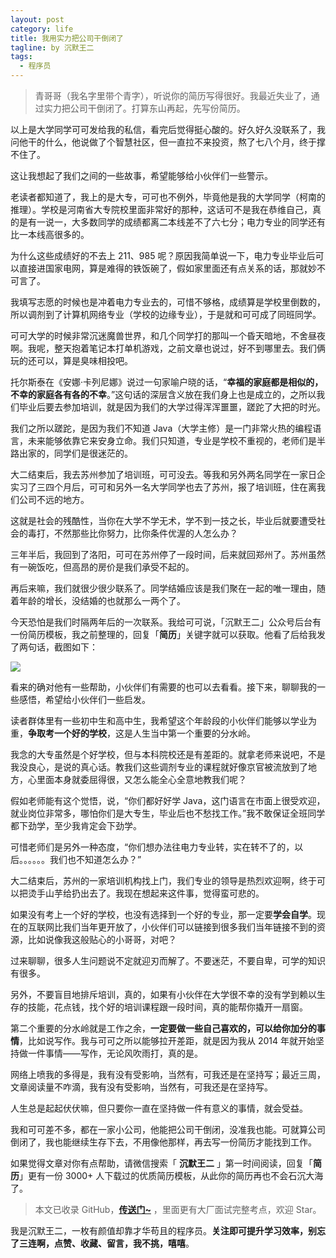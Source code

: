 ```yaml
---
layout: post
category: life
title: 我用实力把公司干倒闭了
tagline: by 沉默王二
tags: 
  - 程序员
---
```


>青哥哥（我名字里带个青字），听说你的简历写得很好。我最近失业了，通过实力把公司干倒闭了。打算东山再起，先写份简历。


<!--more-->



以上是大学同学可可发给我的私信，看完后觉得挺心酸的。好久好久没联系了，我问他干的什么，他说做了个智慧社区，但一直拉不来投资，熬了七八个月，终于撑不住了。

这让我想起了我们之间的一些故事，希望能够给小伙伴们一些警示。

老读者都知道了，我上的是大专，可可也不例外，毕竟他是我的大学同学（柯南的推理）。学校是河南省大专院校里面非常好的那种，这话可不是我在恭维自己，真的是有一说一，大多数同学的成绩都离二本线差不了六七分；电力专业的同学还有比一本线高很多的。

为什么这些成绩好的不去上 211、985 呢？原因我简单说一下，电力专业毕业后可以直接进国家电网，算是难得的铁饭碗了，假如家里面还有点关系的话，那就妙不可言了。

我填写志愿的时候也是冲着电力专业去的，可惜不够格，成绩算是学校里倒数的，所以调剂到了计算机网络专业（学校的边缘专业），于是就和可可成了同班同学。

可可大学的时候非常沉迷魔兽世界，和几个同学打的那叫一个昏天暗地，不舍昼夜啊。我呢，整天抱着笔记本打单机游戏，之前文章也说过，好不到哪里去。我们俩玩的还可以，算是臭味相投吧。

托尔斯泰在《安娜·卡列尼娜》说过一句家喻户晓的话，“**幸福的家庭都是相似的，不幸的家庭各有各的不幸**。”这句话的深层含义放在我们身上也是成立的，之所以我们毕业后要去参加培训，就是因为我们的大学过得浑浑噩噩，蹉跎了大把的时光。

我们之所以蹉跎，是因为我们不知道 Java（大学主修）是一门非常火热的编程语言，未来能够依靠它来安身立命。我们只知道，专业是学校不重视的，老师们是半路出家的，同学们是很迷茫的。

大二结束后，我去苏州参加了培训班，可可没去。等我和另外两名同学在一家日企实习了三四个月后，可可和另外一名大学同学也去了苏州，报了培训班，住在离我们公司不远的地方。

这就是社会的残酷性，当你在大学不学无术，学不到一技之长，毕业后就要遭受社会的毒打，不然那些比你努力，比你条件优渥的人怎么办？

三年半后，我回到了洛阳，可可在苏州停了一段时间，后来就回郑州了。苏州虽然有一碗饭吃，但高昂的房价是我们承受不起的。

再后来嘛，我们就很少很少联系了。同学结婚应该是我们聚在一起的唯一理由，随着年龄的增长，没结婚的也就那么一两个了。

今天恐怕是我们时隔两年后的一次联系。我给可可说，「沉默王二」公众号后台有一份简历模板，我之前整理的，回复「**简历**」关键字就可以获取。他看了后给我发了两句话，截图如下：


![](http://www.itwanger.com/assets/images/2020/05/gongsi-daobi-01.png)

看来的确对他有一些帮助，小伙伴们有需要的也可以去看看。接下来，聊聊我的一些感悟，希望给小伙伴们一些启发。

读者群体里有一些初中生和高中生，我希望这个年龄段的小伙伴们能够以学业为重，**争取考一个好的学校**，这是人生当中第一个重要的分水岭。

我念的大专虽然是个好学校，但与本科院校还是有差距的。就拿老师来说吧，不是我没良心，是说的真心话。教我们这些调剂专业的课程就好像京官被流放到了地方，心里面本身就委屈得很，又怎么能全心全意地教我们呢？

假如老师能有这个觉悟，说，“你们都好好学 Java，这门语言在市面上很受欢迎，就业岗位非常多，哪怕你们是大专生，毕业后也不愁找工作。”我不敢保证全班同学都下劲学，至少我肯定会下劲学。

可惜老师们是另外一种态度，“你们想办法往电力专业转，实在转不了的，以后。。。。。。我们也不知道怎么办？”

大二结束后，苏州的一家培训机构找上门，我们专业的领导是热烈欢迎啊，终于可以把烫手山芋给扔出去了。我现在想起来这件事，觉得蛮可悲的。

如果没有考上一个好的学校，也没有选择到一个好的专业，那一定要**学会自学**。现在的互联网比我们当年更开放了，小伙伴们可以链接到很多我们当年链接不到的资源，比如说像我这般贴心的小哥哥，对吧？

过来聊聊，很多人生问题说不定就迎刃而解了。不要迷茫，不要自卑，可学的知识有很多。

另外，不要盲目地排斥培训，真的，如果有小伙伴在大学很不幸的没有学到赖以生存的技能，花点钱，找个好的培训课程跟一段时间，真的能帮你撬开一扇窗。

第二个重要的分水岭就是工作之余，**一定要做一些自己喜欢的，可以给你加分的事情**，比如说写作。我与可可之所以能够拉开差距，就是因为我从 2014 年就开始坚持做一件事情——写作，无论风吹雨打，真的是。

网络上喷我的多得是，我有没有受影响，当然有，可我还是在坚持写；最近三周，文章阅读量不咋滴，我有没有受影响，当然有，可我还是在坚持写。

人生总是起起伏伏嘛，但只要你一直在坚持做一件有意义的事情，就会受益。

我和可可差不多，都在一家小公司，他能把公司干倒闭，没准我也能。可就算公司倒闭了，我也能继续生存下去，不用像他那样，再去写一份简历才能找到工作。


如果觉得文章对你有点帮助，请微信搜索「 **沉默王二** 」第一时间阅读，回复「**简历**」更有一份 3000+ 人下载过的优质简历模板，从此你的简历再也不会石沉大海了。

>本文已收录 GitHub，[**传送门~**](https://github.com/qinggee/itwanger.github.io) ，里面更有大厂面试完整考点，欢迎 Star。

我是沉默王二，一枚有颜值却靠才华苟且的程序员。**关注即可提升学习效率，别忘了三连啊，点赞、收藏、留言，我不挑，嘻嘻**。
